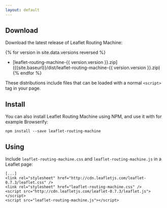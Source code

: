 ```yaml
---
layout: default
---
```


## Download

Download the latest release of Leaflet Routing Machine:

{% for version in site.data.versions reversed %}
* [leaflet-routing-machine-{{ version.version }}.zip]({{site.baseurl}}/dist/leaflet-routing-machine-{{ version.version }}.zip)
{% endfor %}

These distributions include files that can be loaded with a normal `<script>` tag in your page.

## Install

You can also install Leaflet Routing Machine using NPM, and use it with for example Browserify:

```
npm install --save leaflet-routing-machine
```

## Using


Include `leaflet-routing-machine.css` and `leaflet-routing-machine.js` in a Leaflet page:

<pre><code class="language-markup">[...]
&lt;link rel=&quot;stylesheet&quot; href=&quot;http://cdn.leafletjs.com/leaflet-0.7.3/leaflet.css&quot; /&gt;
&lt;link rel=&quot;stylesheet&quot; href=&quot;leaflet-routing-machine.css&quot; /&gt;
&lt;script src=&quot;http://cdn.leafletjs.com/leaflet-0.7.3/leaflet.js&quot;&gt;&lt;/script&gt;
&lt;script src=&quot;leaflet-routing-machine.js&quot;&gt;&lt;/script&gt;
</code></pre>
